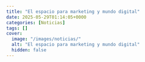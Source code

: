 ```yaml
---
title: "El espacio para marketing y mundo digital"
date: 2025-05-29T01:14:05+0000
categories: [Noticias]
tags: []
cover:
  image: "/images/noticias/"
  alt: "El espacio para marketing y mundo digital"
  hidden: false
---
```




